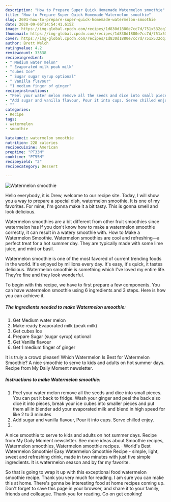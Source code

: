 ```yaml
---
description: "How to Prepare Super Quick Homemade Watermelon smoothie"
title: "How to Prepare Super Quick Homemade Watermelon smoothie"
slug: 2691-how-to-prepare-super-quick-homemade-watermelon-smoothie
date: 2020-09-06T14:54:41.615Z
image: https://img-global.cpcdn.com/recipes/1d830d1880e7cc7d/751x532cq70/watermelon-smoothie-recipe-main-photo.jpg
thumbnail: https://img-global.cpcdn.com/recipes/1d830d1880e7cc7d/751x532cq70/watermelon-smoothie-recipe-main-photo.jpg
cover: https://img-global.cpcdn.com/recipes/1d830d1880e7cc7d/751x532cq70/watermelon-smoothie-recipe-main-photo.jpg
author: Brett Welch
ratingvalue: 4.2
reviewcount: 33538
recipeingredient:
- " Medium water melon"
- " Evaporated milk peak milk"
- "cubes Ice"
- " Sugar sugar syrup optional"
- " Vanilla flavour"
- "1 medium finger of ginger"
recipeinstructions:
- "Peel your water melon remove all the seeds and dice into small pieces. You can put it back to fridge. Wash your ginger and peel the back also dice it into pieces, break your ice cubes into smaller pieces and put them all in blender add your evaporated milk and blend in high speed for like 2 to 3 minutes"
- "Add sugar and vanilla flavour, Pour it into cups. Serve chilled enjoy."
- ""
categories:
- Recipe
tags:
- watermelon
- smoothie

katakunci: watermelon smoothie 
nutrition: 228 calories
recipecuisine: American
preptime: "PT33M"
cooktime: "PT55M"
recipeyield: "2"
recipecategory: Dessert

---
```



![Watermelon smoothie](https://img-global.cpcdn.com/recipes/1d830d1880e7cc7d/751x532cq70/watermelon-smoothie-recipe-main-photo.jpg)

Hello everybody, it is Drew, welcome to our recipe site. Today, I will show you a way to prepare a special dish, watermelon smoothie. It is one of my favorites. For mine, I'm gonna make it a bit tasty. This is gonna smell and look delicious.

Watermelon smoothies are a bit different from other fruit smoothies since watermelon has If you don&#39;t know how to make a watermelon smoothie correctly, it can result in a watery smoothie with. How to Make a Watermelon Smoothie. Watermelon smoothies are cool and refreshing—a perfect treat for a hot summer day. They are typically made with some lime juice, and mint or basil.

Watermelon smoothie is one of the most favored of current trending foods in the world. It's enjoyed by millions every day. It's easy, it's quick, it tastes delicious. Watermelon smoothie is something which I've loved my entire life. They're fine and they look wonderful.


To begin with this recipe, we have to first prepare a few components. You can have watermelon smoothie using 6 ingredients and 3 steps. Here is how you can achieve it.

<!--inarticleads1-->

##### The ingredients needed to make Watermelon smoothie:

1. Get  Medium water melon
1. Make ready  Evaporated milk (peak milk)
1. Get cubes Ice
1. Prepare  Sugar (sugar syrup) optional
1. Get  Vanilla flavour
1. Get 1 medium finger of ginger


It is truly a crowd pleaser! Which Watermelon Is Best for Watermelon Smoothie? A nice smoothie to serve to kids and adults on hot summer days. Recipe from My Daily Moment newsletter. 

<!--inarticleads2-->

##### Instructions to make Watermelon smoothie:

1. Peel your water melon remove all the seeds and dice into small pieces. You can put it back to fridge. Wash your ginger and peel the back also dice it into pieces, break your ice cubes into smaller pieces and put them all in blender add your evaporated milk and blend in high speed for like 2 to 3 minutes
1. Add sugar and vanilla flavour, Pour it into cups. Serve chilled enjoy.
1. 


A nice smoothie to serve to kids and adults on hot summer days. Recipe from My Daily Moment newsletter. See more ideas about Smoothie recipes, Watermelon smoothies, Watermelon smoothie recipes. · World&#39;s Best Watermelon Smoothie! Easy Watermelon Smoothie Recipe - simple, light, sweet and refreshing drink, made in two minutes with just five simple ingredients. It is watermelon season and by far my favorite. 

So that is going to wrap it up with this exceptional food watermelon smoothie recipe. Thank you very much for reading. I am sure you can make this at home. There's gonna be interesting food at home recipes coming up. Don't forget to save this page in your browser, and share it to your family, friends and colleague. Thank you for reading. Go on get cooking!
